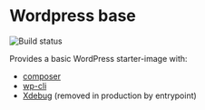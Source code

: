# Wordpress base

![Build status](https://img.shields.io/docker/cloud/build/jayfreestone/wordpress-base)

Provides a basic WordPress starter-image with:
- [composer](https://getcomposer.org/)
- [wp-cli](https://wp-cli.org/)
- [Xdebug](https://xdebug.org/) (removed in production by entrypoint)
